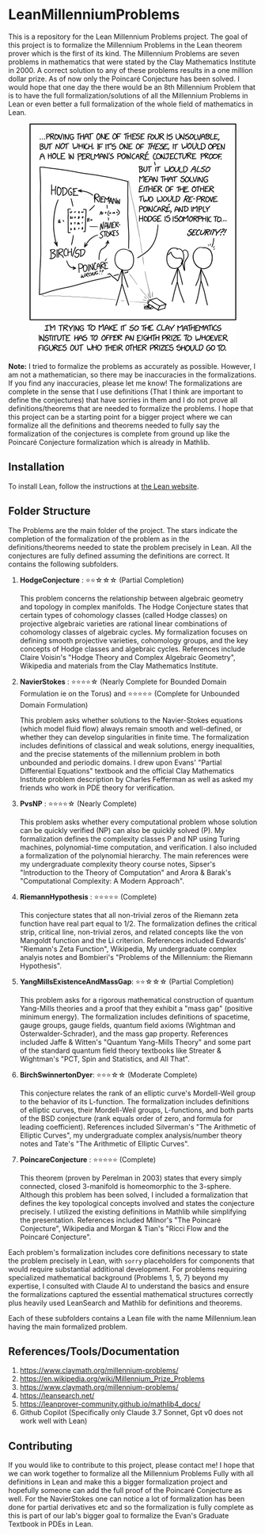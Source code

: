 # LeanMillenniumProblems

This is a repository for the Lean Millennium Problems project. The goal of this project is to formalize the Millennium Problems in the Lean theorem prover which is the first of its kind. The Millennium Problems are seven problems in mathematics that were stated by the Clay Mathematics Institute in 2000. A correct solution to any of these problems results in a one million dollar prize. As of now only the Poincaré Conjecture has been solved. I would hope that one day the there would be an 8th Millennium Problem that is to have the full formalization/solutions of all the Millennium Problems in Lean or even better a full formalization of the whole field of mathematics in Lean.

<center>
<img src="millennium_problems.png" >
</center>

**Note:** I tried to formalize the problems as accurately as possible. However, I am not a mathematician, so there may be inaccuracies in the formalizations. If you find any inaccuracies, please let me know! The formalizations are complete in the sense that I use definitions (That I think are important to define the conjectures) that have sorries in them and I do not prove all definitions/theorems that are needed to formalize the problems. I hope that this project can be a starting point for a bigger project where we can formalize all the definitions and theorems needed to fully say the formalization of the conjectures is complete from ground up like the Poincaré Conjecture formalization which is already in Mathlib.

## Installation

To install Lean, follow the instructions at [the Lean website](https://leanprover.github.io/).

## Folder Structure

The Problems are the main folder of the project. The stars indicate the completion of the formalization of the problem as in the definitions/theorems needed to state the problem precisely in Lean. All the conjectures are fully defined assuming the definitions are correct. It contains the following subfolders.

1. **HodgeConjecture** : ⭐⭐☆☆☆ (Partial Completion)

   This problem concerns the relationship between algebraic geometry and topology in complex manifolds. The Hodge Conjecture states that certain types of cohomology classes (called Hodge classes) on projective algebraic varieties are rational linear combinations of cohomology classes of algebraic cycles. My formalization focuses on defining smooth projective varieties, cohomology groups, and the key concepts of Hodge classes and algebraic cycles. References include Claire Voisin's "Hodge Theory and Complex Algebraic Geometry", Wikipedia and materials from the Clay Mathematics Institute.

2. **NavierStokes** : ⭐⭐⭐⭐☆ (Nearly Complete for Bounded Domain Formulation ie on the Torus) and ⭐⭐⭐⭐⭐ (Complete for Unbounded Domain Formulation)

   This problem asks whether solutions to the Navier-Stokes equations (which model fluid flow) always remain smooth and well-defined, or whether they can develop singularities in finite time. The formalization includes definitions of classical and weak solutions, energy inequalities, and the precise statements of the millennium problem in both unbounded and periodic domains. I drew upon Evans' "Partial Differential Equations" textbook and the official Clay Mathematics Institute problem description by Charles Fefferman as well as asked my friends who work in PDE theory for verification.

3. **PvsNP** : ⭐⭐⭐⭐☆ (Nearly Complete) 

   This problem asks whether every computational problem whose solution can be quickly verified (NP) can also be quickly solved (P). My formalization defines the complexity classes P and NP using Turing machines, polynomial-time computation, and verification. I also included a formalization of the polynomial hierarchy. The main references were my undergraduate complexity theory course notes, Sipser's "Introduction to the Theory of Computation" and Arora & Barak's "Computational Complexity: A Modern Approach".

4. **RiemannHypothesis** : ⭐⭐⭐⭐⭐ (Complete)
 
   This conjecture states that all non-trivial zeros of the Riemann zeta function have real part equal to 1/2. The formalization defines the critical strip, critical line, non-trivial zeros, and related concepts like the von Mangoldt function and the Li criterion. References included Edwards' "Riemann's Zeta Function", Wikipedia, My undergraduate complex analyis notes and Bombieri's "Problems of the Millennium: the Riemann Hypothesis".

5. **YangMillsExistenceAndMassGap**: ⭐⭐☆☆☆ (Partial Completion)

   This problem asks for a rigorous mathematical construction of quantum Yang-Mills theories and a proof that they exhibit a "mass gap" (positive minimum energy). The formalization includes definitions of spacetime, gauge groups, gauge fields, quantum field axioms (Wightman and Osterwalder-Schrader), and the mass gap property. References included Jaffe & Witten's "Quantum Yang-Mills Theory" and some part of the standard quantum field theory textbooks like Streater & Wightman's "PCT, Spin and Statistics, and All That".

6. **BirchSwinnertonDyer**: ⭐⭐⭐☆☆ (Moderate Complete)

   This conjecture relates the rank of an elliptic curve's Mordell-Weil group to the behavior of its L-function. The formalization includes definitions of elliptic curves, their Mordell-Weil groups, L-functions, and both parts of the BSD conjecture (rank equals order of zero, and formula for leading coefficient). References included Silverman's "The Arithmetic of Elliptic Curves", my undergraduate complex analysis/number theory notes and Tate's "The Arithmetic of Elliptic Curves".

7. **PoincareConjecture** : ⭐⭐⭐⭐⭐ (Complete)

   This theorem (proven by Perelman in 2003) states that every simply connected, closed 3-manifold is homeomorphic to the 3-sphere. Although this problem has been solved, I included a formalization that defines the key topological concepts involved and states the conjecture precisely. I utilized the existing definitions in Mathlib while simplifying the presentation. References included Milnor's "The Poincaré Conjecture", Wikipedia and Morgan & Tian's "Ricci Flow and the Poincaré Conjecture".

Each problem's formalization includes core definitions necessary to state the problem precisely in Lean, with `sorry` placeholders for components that would require substantial additional development. For problems requiring specialized mathematical background (Problems 1, 5, 7) beyond my expertise, I consulted with Claude AI to understand the basics and ensure the formalizations captured the essential mathematical structures correctly plus heavily used LeanSearch and Mathlib for definitions and theorems.

Each of these subfolders contains a Lean file with the name Millennium.lean having the main formalized problem.

## References/Tools/Documentation

1. https://www.claymath.org/millennium-problems/
2. https://en.wikipedia.org/wiki/Millennium_Prize_Problems
3. https://www.claymath.org/millennium-problems/
4. https://leansearch.net/
5. https://leanprover-community.github.io/mathlib4_docs/
6. Github Copilot (Specifically only Claude 3.7 Sonnet, Gpt v0 does not work well with Lean)

## Contributing

If you would like to contribute to this project, please contact me! I hope that we can work together to formalize all the Millennium Problems Fully with all definitions in Lean and make this a bigger formalization project and hopefully someone can add the full proof of the Poincaré Conjecture as well. For the NavierStokes one can notice a lot of formalization has been done for partial derivatives etc and so the formalization is fully complete as this is part of our lab's bigger goal to formalize the Evan's Graduate Textbook in PDEs in Lean. 
